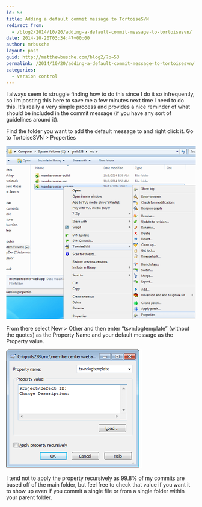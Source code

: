 ```yaml
---
id: 53
title: Adding a default commit message to TortoiseSVN
redirect_from:
  - /blog2/2014/10/20/adding-a-default-commit-message-to-tortoisesvn/
date: 2014-10-20T03:34:47+00:00
author: mrbusche
layout: post
guid: http://matthewbusche.com/blog2/?p=53
permalink: /2014/10/20/adding-a-default-commit-message-to-tortoisesvn/
categories:
  - version control
---
```

I always seem to struggle finding how to do this since I do it so infrequently, so I&#8217;m posting this here to save me a few minutes next time I need to do this. It&#8217;s really a very simple process and provides a nice reminder of what should be included in the commit message (if you have any sort of guidelines around it).

Find the folder you want to add the default message to and right click it. Go to TortoiseSVN > Properties

<img src="images/2015/05/tortoisesvnproperties.png" alt="tortoisesvnproperties" />

From there select New > Other and then enter &#8220;tsvn:logtemplate&#8221; (without the quotes) as the Property Name and your default message as the Property value.

<img src="images/2015/05/log-description.png" alt="log description" />

I tend not to apply the property recursively as 99.8% of my commits are based off of the main folder, but feel free to check that value if you want it to show up even if you commit a single file or from a single folder within your parent folder.